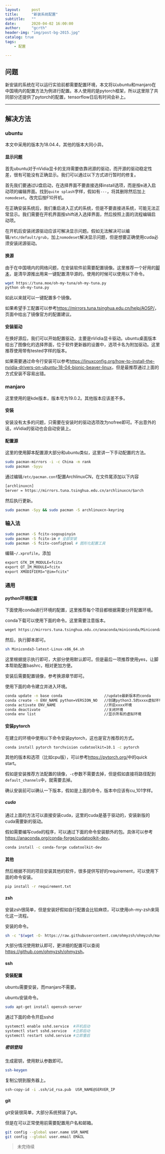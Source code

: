 ```yaml
---
layout:     post
title:      "新装系统配置"
subtitle:   ""
date:       2020-04-02 16:00:00
author:     "gcrth"
header-img: "img/post-bg-2015.jpg"
catalog: true
tags:
    - 配置

---
```


## 问题  

新安装的系统在可以运行实验前都需要配置环境，本文将以ubuntu和manjaro在中国境内的配置方法为例进行配置。本人使用的是pytorch框架，所以这里除了共同部分还提供了pytorch的配置，tensorflow日后有时间会补上。

---

## 解决方法

### ubuntu

本文中采用的版本为18.04.4，其他的版本大同小异。

#### 显示问题

首先ubuntu对于nVidia显卡的支持需要依靠闭源的驱动，而开源的驱动稳定性差，很有可能没有正确显示。我们可以通过以下方式进行暂时的修复。

首先我们要通过U盘启动，在选择界面不要直接选择install选项，而是按e进入启动项的编辑界面。找到`quite splash`字样，假如有`---`，将其删除然后加上`nomodeset`。改完后按F10开机。

在正确安装系统后，我们重启进入正式的系统，但是不要直接进系统，可能无法正常显示。我们需要在开机界面按shift进入选择界面，然后按照上面的流程编辑启动项。

在开机后安装闭源驱动应该可解决显示问题。假如无法解决可以编辑`/etc/default/grub`，加上`nomodeset`解决显示问题，但是想要正确使用cuda必须安装闭源驱动。

#### 换源

由于在中国境内的网络问题，在安装软件前需要配置镜像。这里推荐一个好用的[脚本](https://github.com/tuna/oh-my-tuna)，是清华源推出用来一键配置清华源的。使用的时候可以使用以下命令。

```bash
wget https://tuna.moe/oh-my-tuna/oh-my-tuna.py
python oh-my-tuna.py
```

如此以来就可以一键配置多个镜像。

如果希望手工配置可以参考<https://mirrors.tuna.tsinghua.edu.cn/help/AOSP/>，页面中给出了镜像官方的配置建议。

#### 安装驱动

在换好源后，我们可以开始配置驱动，主要是nVidia显卡驱动。ubuntu桌面版本给出了图像化的选择界面，位于软件更新器的设置中，选项卡名为附加驱动。这里推荐使用带有tested字样的版本。

如果需要通过命令行安装可以参考<https://linuxconfig.org/how-to-install-the-nvidia-drivers-on-ubuntu-18-04-bionic-beaver-linux>，但是最推荐通过上面的方式安装不容易出错。

### manjaro

这里使用的是kde版本，版本号为19.0.2。其他版本应该差不多。

#### 安装

安装没有太多的问题，只需要在安装时的驱动选项改为nofree即可。不出意外的话，nVidia的驱动也会自动安装上。

#### 配置源

这里的使用脚本配置源大部分和ubuntu类似，这里讲一下手动配置的方法。

```bash
sudo pacman-mirrors -i -c China -m rank
sudo pacman -Syyu
```

通过编辑`/etc/pacman.conf`配置ArchlinuxCN，在文件尾添加以下内容

```txt
[archlinuxcn]
Server = https://mirrors.tuna.tsinghua.edu.cn/archlinuxcn/$arch
```

然后执行更新。

```bash
sudo pacman -Syy && sudo pacman -S archlinuxcn-keyring
```

### 输入法

```bash
sudo pacman -S fcitx-sogoupinyin
sudo pacman -S fcitx-im # 全部安装
sudo pacman -S fcitx-configtool # 图形化配置工具
```

编辑`~/.xprofile`，添加

```txt
export GTK_IM_MODULE=fcitx
export QT_IM_MODULE=fcitx
export XMODIFIERS="@im=fcitx"
```

### 通用

#### python环境配置

下面使用conda进行环境的配置，这里推荐每个项目都根据需要分开配置环境。

conda下载可以使用下面的命令。这里需要注意版本。

```bash
weget https://mirrors.tuna.tsinghua.edu.cn/anaconda/miniconda/Miniconda3-latest-Linux-x86_64.sh
```

然后，执行脚本即可。

```bash
sh Miniconda3-latest-Linux-x86_64.sh
```

这里根据提示执行即可，大部分使用默认即可。但是最后一项推荐使用yes，让脚本帮助配置bashrc，相对更加方便。

安装后需要配置镜像，参考换源章节即可。

使用下面的命令建立并进入环境。

```bash
conda update -n base conda                   //update最新版本的conda
conda create -n ENV_NAME python=VERSION_NO   //创建python3.5的xxxx虚拟环境
conda activate ENV_NAME                      //开启xxxx环境
conda deactivate                             //关闭环境
conda env list                               //显示所有的虚拟环境
```

#### 安装pytorch

在建立的环境中使用以下命令安装pytorch，这也是官方推荐的方式。

```bash
conda install pytorch torchvision cudatoolkit=10.1 -c pytorch
```

其他的版本和选项（比如cpu版），可以参考<https://pytorch.org/>中的quick start。

假如是安装推荐方法配置的镜像，`-c`参数不需要去掉，但是假如直接将路径配到`default_channels`中，就需要去掉。

确认安装前可以确认一下版本，假如是上面的命令，版本中应该有cu_101字样。

##### cuda

通过上面的方法可以直接安装cuda，这里的cuda是基于驱动的，安装新版的cuda需要新的驱动。

假如需要编写cuda的程序，可以通过下面的命令安装额外的包。具体可以参考<https://anaconda.org/conda-forge/cudatoolkit-dev>。

```bash
conda install -c conda-forge cudatoolkit-dev
```

#### 其他

然后根据不同的项目安装其他的软件，很多提供写好的requirement，可以使用下面的命令安装。

```bash
pip install -r requirement.txt
```

#### zsh

安装zsh很简单，但是安装好假如自行配置会比较麻烦，可以使用oh-my-zsh来简化这一流程。

安装的命令。

```bash
sh -c "$(wget -O- https://raw.githubusercontent.com/ohmyzsh/ohmyzsh/master/tools/install.sh)"
```

大部分情况使用默认即可，更详细的配置可以查阅<https://github.com/ohmyzsh/ohmyzsh>。

#### ssh

#### 安装配置

ubuntu需要安装，而manjaro不需要。

ubuntu安装命令。

```bash
sudo apt-get install openssh-server
```

通过下面的命令开启sshd

```bash
systemctl enable sshd.service  #开机启动
systemctl start sshd.service   #立即启动
systemctl restart sshd.service #立即重启
```

##### 密钥登陆

生成密钥，使用默认参数即可。

```bash
ssh-keygen
```

复制公钥到服务器上。

```bash
ssh-copy-id -i .ssh/id_rsa.pub  USR_NAME@SERVER_IP
```

#### git

git安装很简单，大部分系统预装了git。

但是在可以正常使用前需要配置用户名和邮箱。

```bash
git config --global user.name USR_NAME
git config --global user.email EMAIL
```

>未完待续
